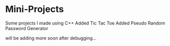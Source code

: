 # Mini-Projects
Some projects I made using C++
Added Tic Tac Toe
Added Pseudo Random Password Generator

will be adding more soon after debugging...
